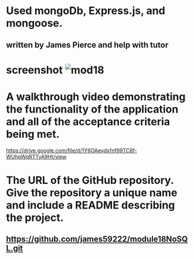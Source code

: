 # Used mongoDb, Express.js, and mongoose. 
## written by James Pierce and help with tutor
# screenshot ![mod18](https://github.com/james59222/module18NoSQL/assets/65635308/2c697b26-b355-4d60-9586-8516d32fd7d4)
# A walkthrough video demonstrating the functionality of the application and all of the acceptance criteria being met.
https://drive.google.com/file/d/1Y6OAeydxfnf99TC8f-WUhpWqRTTyA9Ht/view
# The URL of the GitHub repository. Give the repository a unique name and include a README describing the project.
https://github.com/james59222/module18NoSQL.git
---

